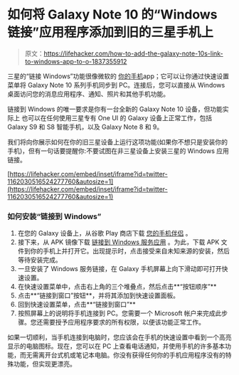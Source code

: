 # 如何将 Galaxy Note 10 的“Windows 链接”应用程序添加到旧的三星手机上

> 原文：<https://lifehacker.com/how-to-add-the-galaxy-note-10s-link-to-windows-app-to-o-1837355912>

三星的“链接 Windows”功能很像微软的 [你的手机](https://lifehacker.com/how-to-get-android-notifications-on-your-windows-pc-1836078297)app；它可以让你通过快速设置菜单将 Galaxy Note 10 系列手机同步到 PC。连接后，您可以直接从 Windows 桌面访问您的消息应用程序、通知、照片和其他手机功能。



链接到 Windows 的唯一要求是你有一台全新的 Galaxy Note 10 设备，但功能实际上 也可以在任何使用三星专有 One UI 的 Galaxy 设备上正常工作，包括 Galaxy S9 和 S8 智能手机，以及 Galaxy Note 8 和 9。

我们将向你展示如何在你的旧三星设备上运行这项功能(如果你不想只是安装你的手机)，但有一句话要提醒你:不要试图在非三星设备上安装三星的 Windows 应用链接。

 [https://lifehacker.com/embed/inset/iframe?id=twitter-1162030516524277760&autosize=1](https://lifehacker.com/embed/inset/iframe?id=twitter-1162030516524277760&autosize=1) 

### 如何安装“链接到 Windows”

1.  在您的 Galaxy 设备上，从谷歌 Play 商店下载 [您的手机伴侣](https://play.google.com/store/apps/details?id=com.microsoft.appmanager&hl=en_IN) 。
2.  接下来，从 APK 镜像下载 [链接到 Windows 服务应用](https://www.apkmirror.com/apk/samsung-electronics-co-ltd/link-to-windows-service/) 。为此，下载 APK 文件到你的手机上并打开它。出现提示时，点击接受来自未知来源的安装，然后等待安装完成。
3.  一旦安装了 Windows 服务链接，在 Galaxy 手机屏幕上向下滑动即可打开快速设置。
4.  在快速设置菜单中，点击右上角的三个堆叠点，然后点击**“按钮顺序”**
5.  点击**“链接到窗口”按钮**，并将其添加到快速设置面板。
6.  回到快速设置菜单，点击**“链接到窗口”**
7.  按照屏幕上的说明将手机连接到 PC。您需要一个 Microsoft 帐户来完成此步骤。您还需要授予应用程序要求的所有权限，以便该功能正常工作。

如果一切顺利，当手机连接到电脑时，您应该会在手机的快速设置中看到一个高亮显示的电脑图标。现在，您可以在 PC 上查看电话通知，并使用手机的许多基本功能，而无需离开台式机或笔记本电脑。你没有获得任何你的手机应用程序没有的特殊功能，但实现更漂亮。